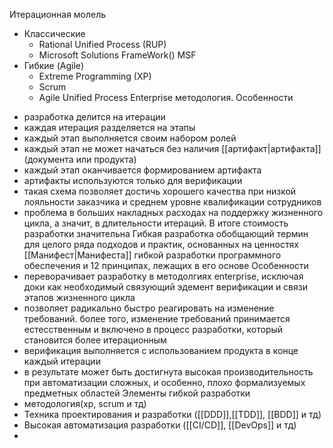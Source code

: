 Итерационная молель
* Классические
	* Rational Unified Process (RUP)
	* Microsoft Solutions FrameWork() MSF
* Гибкие (Agile)
	* Extreme Programming (XP)
	* Scrum
	* Agile Unified Process
Enterprise методология. Особенности
- разработка делится на итерации
- каждая итерация разделяется на этапы
- каждый этап выполняется своим набором ролей
- каждый этап не может начаться без наличия [[артифакт|артифакта]] (документа или продукта)
- каждый этап оканчивается формированием артифакта
- артифакты используются только для верификации
- такая схема позволяет достичь хорошего качества при низкой лояльности заказчика и среднем уровне квалификации сотрудников
- проблема в больших накладных расходах на поддержку жизненного цикла, а значит, в длительности итераций. В итоге стоимость разработки значительна
Гибкая разработка
обобщающий термин для целого ряда подходов и практик, основанных на ценностях [[Манифест|Манифеста]] гибкой разработки программного обеспечения и 12 принципах, лежащих в его основе
Особенности
- переворачивает разработку в методолгиях enterprise, исключая доки как необходимый связующий эдемент верификации и связи этапов жизненного цикла
- позволяет радикально быстро реагировать на изменение требований. более того, изменение требований принимается естесственным и включено в процесс разработки, который становится более итерационным
- верификация выполняется с использованием продукта в конце каждый итерации
- в результате может быть достигнута высокая производительность при автоматизации сложных, и особенно, плохо формализуемых предметных областей 
Элементы гибкой разработки
- методология(xp, scrum и тд)
- Техника проектирования и разработки ([[DDD]],[[TDD]], [[BDD]] и тд) 
- Высокая автоматизация разработки ([[CI/CD]], [[DevOps]] и тд)
- 
